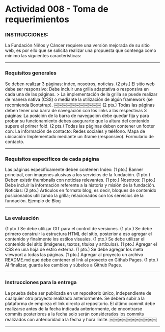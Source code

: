 # Actividad 008 - Toma de requerimientos


### INSTRUCCIONES:

La Fundación Niños y Cáncer requiere una versión mejorada de su sitio web, es por ello que se solicita realizar una propuesta que contenga como mínimo las siguientes características:


***

### Requisitos generales

Se deben realizar 3 páginas: index, nosotros, noticias. (2 pts.) El sitio web debe ser responsivo:
Debe incluir una grilla adaptativa o responsiva en cada una de las páginas. > La implementación de la grilla se puede realizar de manera nativa (CSS) o mediante la utilización de algún framework (se recomienda Bootstrap).
￼￼￼￼￼￼￼￼￼￼￼
(2 pts.) Todas las páginas deben tener una barra de navegación con los links a las respectivas 3 páginas:
La posición de la barra de navegación debe quedar fija y para probar su funcionamiento debes asegurarte que la altura del contenido supere el primer fold.
(2 pts.) Todas las páginas deben contener un footer con:
La información de contacto: Redes sociales y teléfono.
Mapa de ubicación: Implementado mediante un iframe (responsivo). Formulario de contacto.

***

### Requisitos específicos de cada página

Las páginas específicamente deben contener:
Index:
(1 pto.) Banner principal, con imágenes alusivas a los servicios de la
fundación.
(1 pto.) Deben existir thumbnails con noticias relevantes. (1 pto.) Nosotros:
(1 pto.) Debe incluir la información referente a la historia y misión de la fundación.
Noticias:
(2 pto.) Artículos en formato blog, es decir, bloques de contenido posicionados utilizando la grilla; relacionados con los servicios de la fundación. Ejemplo de Blog

 
***

### La evaluación

(1 pto.) Se debe utilizar GIT para el control de versiones.
(1 pto.) Se debe primero construir la estructura HTML del sitio, posterior a eso
agregar el contenido y finalmente los estilos visuales.
(1 pto.) Se debe utilizar el contenido del sitio (imágenes, textos, títulos y artículos).
(1 pto.) Agregar el CSS en una hoja de estilo externa.
(1 pto.) Se debe agregar los meta viewport a todas las páginas.
(1 pto.) Agregar al proyecto un archivo README.md que debe contener el link al proyecto en Github Pages.
(1 pto.) Al finalizar, guarda los cambios y súbelos a Github Pages.

 
***


 
### Instrucciones para la entrega

 
La prueba debe ser publicada en un repositorio único, independiente de cualquier otro proyecto realizado anteriormente.
Se deberá subir a la plataforma de empieza el link directo al repositorio.
El último commit debe realizarse antes de la fecha indicada anteriormente, de encontrarse commits posteriores a la fecha solo serán considerados los commits realizados con anterioridad a la fecha y hora límite.
￼￼￼￼￼￼￼￼￼￼￼


***
